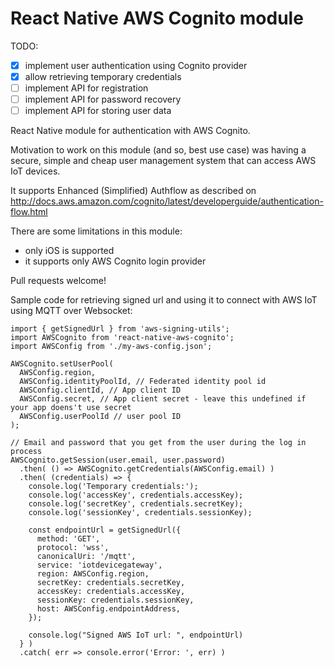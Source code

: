 # React Native AWS Cognito module

TODO:

- [x] implement user authentication using Cognito provider
- [x] allow retrieving temporary credentials
- [ ] implement API for registration
- [ ] implement API for password recovery
- [ ] implement API for storing user data

React Native module for authentication with AWS Cognito.

Motivation to work on this module (and so, best use case) was having a secure, simple and cheap user management system that can access AWS IoT devices.

It supports Enhanced (Simplified) Authflow as described on http://docs.aws.amazon.com/cognito/latest/developerguide/authentication-flow.html

There are some limitations in this module:
- only iOS is supported
- it supports only AWS Cognito login provider

Pull requests welcome!


Sample code for retrieving signed url and using it to connect with AWS IoT using MQTT over Websocket:

```
import { getSignedUrl } from 'aws-signing-utils';
import AWSCognito from 'react-native-aws-cognito';
import AWSConfig from './my-aws-config.json';

AWSCognito.setUserPool(
  AWSConfig.region,
  AWSConfig.identityPoolId, // Federated identity pool id
  AWSConfig.clientId, // App client ID
  AWSConfig.secret, // App client secret - leave this undefined if your app doens't use secret
  AWSConfig.userPoolId // user pool ID
);

// Email and password that you get from the user during the log in process
AWSCognito.getSession(user.email, user.password)
  .then( () => AWSCognito.getCredentials(AWSConfig.email) )
  .then( (credentials) => {
    console.log('Temporary credentials:');
    console.log('accessKey', credentials.accessKey);
    console.log('secretKey', credentials.secretKey);
    console.log('sessionKey', credentials.sessionKey);

    const endpointUrl = getSignedUrl({
      method: 'GET',
      protocol: 'wss',
      canonicalUri: '/mqtt',
      service: 'iotdevicegateway',
      region: AWSConfig.region,
      secretKey: credentials.secretKey,
      accessKey: credentials.accessKey,
      sessionKey: credentials.sessionKey,
      host: AWSConfig.endpointAddress,
    });

    console.log("Signed AWS IoT url: ", endpointUrl)
  } )
  .catch( err => console.error('Error: ', err) )
```
